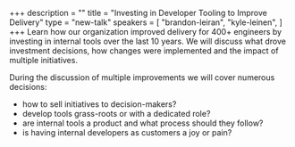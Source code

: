 +++
description = ""
title = "Investing in Developer Tooling to Improve Delivery"
type = "new-talk"
speakers = [
        "brandon-leiran",
        "kyle-leinen",
]
+++
Learn how our organization improved delivery for 400+ engineers by investing in internal tools over the last 10 years. We will discuss what drove investment decisions, how changes were implemented and the impact of multiple initiatives.

During the discussion of multiple improvements we will cover numerous decisions:

* how to sell initiatives to decision-makers?
* develop tools grass-roots or with a dedicated role?
* are internal tools a product and what process should they follow?
* is having internal developers as customers a joy or pain?
